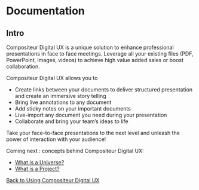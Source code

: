 # Documentation

## Intro 

Compositeur Digital UX is a unique solution to enhance professional presentations in face to face meetings. 
Leverage all your existing files (PDF, PowerPoint, images, videos) to achieve high value added sales or boost collaboration.

Compositeur Digital UX allows you to 
* Create links between your documents to deliver structured presentation and create an immersive story telling
* Bring live annotations to any document
* Add sticky notes on your important documents
* Live-import any document you need during your presentation
* Collaborate and bring your team’s ideas to life

Take your face-to-face presentations to the next level and unleash the power of interaction with your audience!

Coming next : concepts behind Compositeur Digital UX:
* [What is a Universe?](../using_compositeur/universe_concept.md)
* [What is a Project?](../using_compositeur/project_concept.md)

[Back to Using Compositeur Digital UX](index.md)
